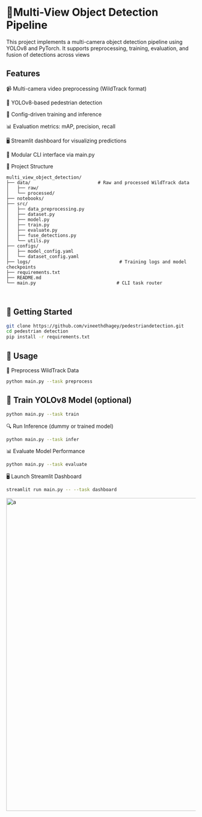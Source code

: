  # 🧠Multi-View Object Detection Pipeline

This project implements a multi-camera object detection pipeline using YOLOv8 and PyTorch. It supports preprocessing, training, evaluation, and fusion of detections across views

## Features

📹 Multi-camera video preprocessing (WildTrack format)

🧠 YOLOv8-based pedestrian detection

🔁 Config-driven training and inference

📊 Evaluation metrics: mAP, precision, recall

🖥 Streamlit dashboard for visualizing predictions

🧩 Modular CLI interface via main.py


🧪 Project Structure
```
multi_view_object_detection/
├── data/                         # Raw and processed WildTrack data
│   ├── raw/    
│   └── processed/
├── notebooks/
├── src/
│   ├── data_preprocessing.py
│   ├── dataset.py
│   ├── model.py
│   ├── train.py
│   ├── evaluate.py
│   ├── fuse_detections.py
│   └── utils.py
├── configs/
│   ├── model_config.yaml
│   └── dataset_config.yaml
├── logs/                                 # Training logs and model checkpoints
├── requirements.txt
├── README.md
└── main.py                              # CLI task router



```

## 🚀 Getting Started
```bash
git clone https://github.com/vineethdhagey/pedestriandetection.git
cd pedestrian detection
pip install -r requirements.txt
```
## 🧭 Usage
🔧 Preprocess WildTrack Data
```bash
python main.py --task preprocess
```

## 🧠 Train YOLOv8 Model (optional)
```bash
python main.py --task train
```
🔍 Run Inference (dummy or trained model)
```bash
python main.py --task infer
```
📊 Evaluate Model Performance
```bash
python main.py --task evaluate

```



🖥 Launch Streamlit Dashboard
```bash
streamlit run main.py -- --task dashboard
```

<img width="1473" height="830" alt="a" src="https://github.com/user-attachments/assets/0e9a0455-c818-4a06-9fbc-232fae853762" />
